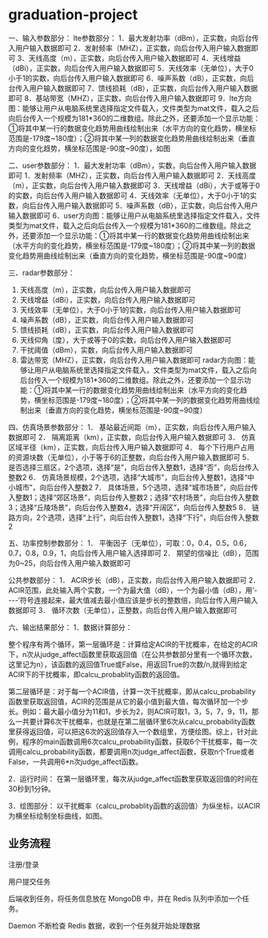 # graduation-project


一、输入参数部分：
lte参数部分：
1．最大发射功率（dBm），正实数，向后台传入用户输入数据即可
2．发射频率（MHZ），正实数，向后台传入用户输入数据即可
3．天线高度（m），正实数，向后台传入用户输入数据即可
4．天线增益（dBi），正实数，向后台传入用户输入数据即可
5．天线效率（无单位），大于0小于1的实数，向后台传入用户输入数据即可
6．噪声系数（dB），正实数，向后台传入用户输入数据即可
7．馈线损耗（dB），正实数，向后台传入用户输入数据即可
8．基站带宽（MHZ），正实数，向后台传入用户输入数据即可
9．lte方向图：能够让用户从电脑系统里选择指定文件载入，文件类型为mat文件，载入之后向后台传入一个规模为181*360的二维数组。除此之外，还要添加一个显示功能：①将其中某一行的数据变化趋势用曲线绘制出来（水平方向的变化趋势，横坐标范围是-179度~180度）；②将其中某一列的数据变化趋势用曲线绘制出来（垂直方向的变化趋势，横坐标范围是-90度~90度），如图


二、user参数部分：
1．最大发射功率（dBm），实数，向后台传入用户输入数据即可
1．发射频率（MHZ），正实数，向后台传入用户输入数据即可
2．天线高度（m），正实数，向后台传入用户输入数据即可
3．天线增益（dBi），大于或等于0的实数，向后台传入用户输入数据即可
4．天线效率（无单位），大于0小于1的实数，向后台传入用户输入数据即可
5．噪声系数（dB），正实数，向后台传入用户输入数据即可
6．user方向图：能够让用户从电脑系统里选择指定文件载入，文件类型为mat文件，载入之后向后台传入一个规模为181*360的二维数组。除此之外，还要添加一个显示功能：①将其中某一行的数据变化趋势用曲线绘制出来（水平方向的变化趋势，横坐标范围是-179度~180度）；②将其中某一列的数据变化趋势用曲线绘制出来（垂直方向的变化趋势，横坐标范围是-90度~90度）

三、radar参数部分：
1. 天线高度（m），正实数，向后台传入用户输入数据即可
2. 天线增益（dBi），正实数，向后台传入用户输入数据即可
3. 天线效率（无单位），大于0小于1的实数，向后台传入用户输入数据即可
4. 噪声系数（dB），正实数，向后台传入用户输入数据即可
5. 馈线损耗（dB），正实数，向后台传入用户输入数据即可
6. 天线仰角（度），大于或等于0的实数，向后台传入用户输入数据即可
7. 干扰阈值（dBm），实数，向后台传入用户输入数据即可
8. 雷达带宽（MHZ），正实数，向后台传入用户输入数据即可
radar方向图：能够让用户从电脑系统里选择指定文件载入，文件类型为mat文件，载入之后向后台传入一个规模为181*360的二维数组。除此之外，还要添加一个显示功能：①将其中某一行的数据变化趋势用曲线绘制出来（水平方向的变化趋势，横坐标范围是-179度~180度）；②将其中某一列的数据变化趋势用曲线绘制出来（垂直方向的变化趋势，横坐标范围是-90度~90度）

四、仿真场景参数部分：
1． 基站最近间距（m），正实数，向后台传入用户输入数据即可
2． 隔离距离（km），正实数，向后台传入用户输入数据即可
3． 仿真区域半径（km），正实数，向后台传入用户输入数据即可
4． 每个下行用户占用的资源块数（无单位），小于等于6的正整数，向后台传入用户输入数据即可
5． 是否选择三扇区，2个选项，选择“是”，向后台传入整数1，选择“否”，向后台传入整数2
6． 仿真场景规模，2个选项，选择“大城市”，向后台传入整数1，选择“中小城市”，向后台传入整数2
7． 具体场景，5个选项，选择“城市场景”，向后台传入整数1；选择“郊区场景”，向后台传入整数2；选择“农村场景”，向后台传入整数3；选择“丘陵场景”，向后台传入整数4，选择“开阔区”，向后台传入整数5
8． 链路方向，2个选项，选择“上行”，向后台传入整数1，选择“下行”，向后台传入整数2

五、功率控制参数部分：
1． 平衡因子（无单位），可取：0，0.4，0.5，0.6，0.7，0.8，0.9，1，向后台传入用户输入选择即可
2． 期望的信噪比（dB），范围为0~25，向后台传入用户输入数据即可

公共参数部分：
1． ACIR步长（dB），正实数，向后台传入用户输入数据即可
2． ACIR范围，此处输入两个实数，一个为最大值（dB），一个为最小值（dB），用‘----’符号连接起来，最大值减去最小值应该是步长的整数倍，向后台传入用户输入数据即可
3． 循环次数（无单位），正整数，向后台传入用户输入数据即可

六、输出结果部分：
1．数据计算部分：

整个程序有两个循环，第一层循环是：计算给定ACIR的干扰概率，在给定的ACIR下，n次从judge_affect函数里获取返回值（在公共参数部分里有一个循环次数，这里记为n），该函数的返回值True或False，用返回True的次数/n,就得到给定ACIR下的干扰概率，即calcu_probablity函数的返回值。

第二层循环是：对于每一个ACIR值，计算一次干扰概率，即从calcu_probability函数里获取返回值，ACIR的范围是从它的最小值到最大值，每次循环加一个步长。例如：最大最小值分为11和1，步长为2，则ACIR可取1，3，5，7，9，11，那么一共要计算6次干扰概率，也就是在第二层循环里6次从calcu_probability函数里获得返回值，可以把这6次的返回值存入一个数组里，方便绘图。综上，针对此例，程序的main函数调用6次calcu_probability函数，获取6个干扰概率，每一次调用calcu_probability函数，都要调用n次judge_affect函数，获取n个True或者False，一共调用6*n次judge_affect函数。

2．运行时间：
在第一层循环里，每次从judge_affect函数里获取返回值的时间在30秒到1分钟。

3．绘图部分：
以干扰概率（calcu_probablity函数的返回值）为纵坐标，以ACIR为横坐标绘制坐标曲线，如图。




## 业务流程

注册/登录

用户提交任务

后端收到任务，将任务信息放在 MongoDB 中，并在 Redis 队列中添加一个任务。

Daemon 不断检查 Redis 数据，收到一个任务就开始处理数据

